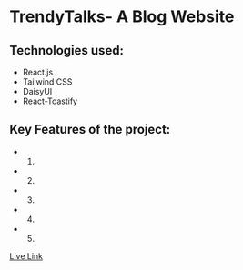 # **TrendyTalks- A Blog Website**




## **Technologies used:**

   * React.js
   * Tailwind CSS
   * DaisyUI
   * React-Toastify


## **Key Features of the project:**

   * 1) 
   * 2) 
   * 3) 
   * 4) 
   * 5) 


[Live Link]()

